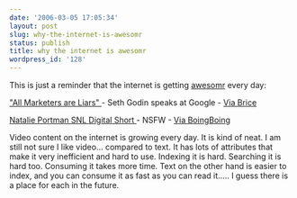 ```yaml
---
date: '2006-03-05 17:05:34'
layout: post
slug: why-the-internet-is-awesomr
status: publish
title: why the internet is awesomr
wordpress_id: '128'
---
```



This is just a reminder that the internet is getting [awesomr](http://www.awesomr.com) every day:



["All Marketers are Liars" ](http://video.google.com/videoplay?docid=-6909078385965257294&q=seth+godin)- Seth Godin speaks at Google - [Via Brice](http://blog.headspin.com/?p=131)
  
[Natalie Portman SNL Digital Short ](http://youtube.com/watch?v=tQ7bJQGlfJY) - NSFW - [Via BoingBoing](http://www.boingboing.net/2006/03/05/snl_natalie_portman_.html)



Video content on the internet is growing every day.  It is kind of neat.  I am still not sure I like video... compared to text.  It has lots of attributes that make it very inefficient and hard to use.  Indexing it is hard. Searching it is hard too.  Consuming it takes more time.  Text on the other hand is easier to index, and you can consume it as fast as you can read it.....  I guess there is a place for each in the future.

